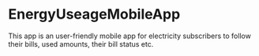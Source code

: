 # EnergyUseageMobileApp
 
 This app is an user-friendly mobile app for electricity subscribers to follow their bills, used amounts, their bill status etc.
